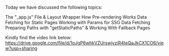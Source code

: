 Today we have discussed the following topics:

The "\_app.js" File & Layout Wrapper
How Pre-rendering Works
Data Fetching for Static Pages
Working with Params for SSG Data Fetching
Preparing Paths with "getStaticPaths" & Working With Fallback Pages

Kindly find the video link below:
https://drive.google.com/file/d/1oJgP6whkVZUrswjyziR4teQaJkCX1CO6/view?usp=sharing
